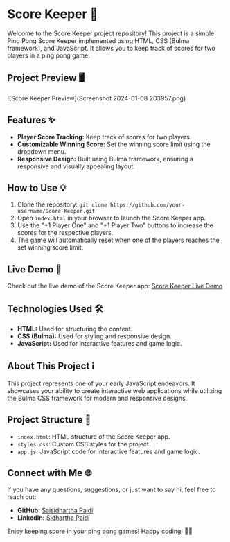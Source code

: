 # Score Keeper 🏓

Welcome to the Score Keeper project repository! This project is a simple Ping Pong Score Keeper implemented using HTML, CSS (Bulma framework), and JavaScript. It allows you to keep track of scores for two players in a ping pong game.

## Project Preview 🖥️

![Score Keeper Preview](Screenshot 2024-01-08 203957.png)


## Features ✨

- **Player Score Tracking:** Keep track of scores for two players.
- **Customizable Winning Score:** Set the winning score limit using the dropdown menu.
- **Responsive Design:** Built using Bulma framework, ensuring a responsive and visually appealing layout.

## How to Use 💡

1. Clone the repository: `git clone https://github.com/your-username/Score-Keeper.git`
2. Open `index.html` in your browser to launch the Score Keeper app.
3. Use the "+1 Player One" and "+1 Player Two" buttons to increase the scores for the respective players.
4. The game will automatically reset when one of the players reaches the set winning score limit.

## Live Demo 🚀

Check out the live demo of the Score Keeper app: [Score Keeper Live Demo]( https://sidharthapaidi.github.io/ScoreKeeper-Project/)

## Technologies Used 🛠️

- **HTML:** Used for structuring the content.
- **CSS (Bulma):** Used for styling and responsive design.
- **JavaScript:** Used for interactive features and game logic.

## About This Project ℹ️

This project represents one of your early JavaScript endeavors. It showcases your ability to create interactive web applications while utilizing the Bulma CSS framework for modern and responsive designs.

## Project Structure 📁

- `index.html`: HTML structure of the Score Keeper app.
- `styles.css`: Custom CSS styles for the project.
- `app.js`: JavaScript code for interactive features and game logic.

## Connect with Me 🌐

If you have any questions, suggestions, or just want to say hi, feel free to reach out:

- **GitHub:** [Saisidhartha Paidi](https://github.com/sidharthapaidi)
- **LinkedIn:** [Sidhartha Paidi](https://www.linkedin.com/in/sidharthapaidi/)

Enjoy keeping score in your ping pong games! Happy coding! 🏓✨
